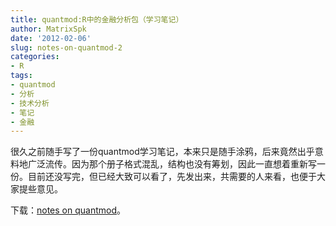 ```yaml
---
title: quantmod:R中的金融分析包（学习笔记）
author: MatrixSpk
date: '2012-02-06'
slug: notes-on-quantmod-2
categories:
- R
tags:
- quantmod
- 分析
- 技术分析
- 笔记
- 金融
---
```

很久之前随手写了一份quantmod学习笔记，本来只是随手涂鸦，后来竟然出乎意料地广泛流传。因为那个册子格式混乱，结构也没有筹划，因此一直想着重新写一份。目前还没写完，但已经大致可以看了，先发出来，共需要的人来看，也便于大家提些意见。

下载：[notes on quantmod](https://github.com/dengyishuo/Notes/tree/master/quantmod)。
